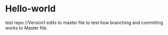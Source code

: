 # Hello-world
test repo 
//Version1 edits to master file to test how branching and commiting works to Master file.

